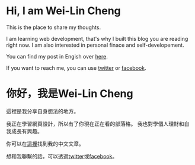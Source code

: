# Hi, I am Wei-Lin Cheng

This is the place to share my thoughts.

I am learning web development, that's why I built this blog you are reading right now.
I am also interested in personal finace and self-developement. 

You can find my post in Engish over [here](/en/).

If you want to reach me, you can use [twitter](https://twitter.com/weilincheng) or [facebook](https://www.facebook.com/slashengineer).

# 你好，我是Wei-Lin Cheng

這裡是我分享自身想法的地方。

我正在學習網頁設計，所以有了你現在正在看的部落格。
我也對學個人理財和自我成長有興趣。

你可以在[這裡](/zh/)找到我的中文文章。

想和我聯繫的話，可以透過[twitter](https://twitter.com/weilincheng)或[facebook](https://www.facebook.com/slashengineer)。